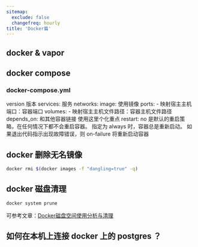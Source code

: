 ```yaml
---
sitemap:
  exclude: false
  changefreq: hourly
title: 'Docker篇'
---
```


## docker & vapor 

## docker compose

### docker-compose.yml

version  版本
services: 服务
networks: 
image:  使用镜像
ports: - 映射宿主主机端口：容器端口
volumes: - 映射宿主主机文件路径：容器主机文件路径
depends_on: 和其他容器链接 使用这里个化重点
restart: no 是默认的重启策略，在任何情况下都不会重启容器。 指定为 always 时，容器总是重新启动。 如果退出代码指示出现故障错误，则 on-failure 将重新启动容器

## docker 删除无名镜像

```sh
docker rmi $(docker images -f "dangling=true" -q)
```

## docker 磁盘清理

```sh
docker system prune
```

可参考文章：[Docker磁盘空间使用分析与清理](https://www.jianshu.com/p/7aeafe2ea792)

## 如何在本机上连接 docker 上的 postgres ？

